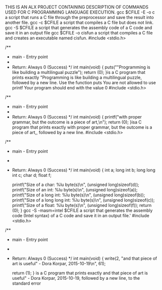 THIS IS AN ALX PROJECT CONTAINING DESCRIPTION OF COMMANDS USED FOR C PROGRAMMING LANGUAGE EXECUTION.
gcc $CFILE -E -o c a script that runs a C file through the preprocessor and save the result into another file.
gcc -c $CFILE a script that compiles a C file but does not link.
gcc -S $CFILE a script that generates the assembly code of a C code and save it in an output file
gcc $CFILE -o cisfun a script that compiles a C file and creates an executable named cisfun.
#include <stdio.h>

/**
 * main - Entry point
 *
 * Return: Always 0 (Success)
 */
int main(void)
{
	puts("\"Programming is like building a multilingual puzzle");
	return (0);
}is a C program that prints exactly "Programming is like building a multilingual puzzle, followed by a new line.
Use the function puts
You are not allowed to use printf
Your program should end with the value 0
#include <stdio.h>

/**
 * main - Entry point
 *
 * Return: Always 0 (Success)
 */
int main(void)
{
	printf("with proper grammar, but the outcome is a piece of art,\n");
	return (0);
}isa C program that prints exactly with proper grammar, but the outcome is a piece of art,, followed by a new line.
#include <stdio.h>

/**
 * main - Entry point
 *
 * Return: Always 0 (Success)
 */
int main(void)
{
	int a;
	long int b;
	long long int c;
	char d;
	float f;

	printf("Size of a char: %lu byte(s)\n", (unsigned long)sizeof(d));
	printf("Size of an int: %lu byte(s)\n", (unsigned long)sizeof(a));
	printf("Size of a long int: %lu byte(s)\n", (unsigned long)sizeof(b));
	printf("Size of a long long int: %lu byte(s)\n", (unsigned long)sizeof(c));
	printf("Size of a float: %lu byte(s)\n", (unsigned long)sizeof(f));
	return (0);
}
gcc -S -masm=intel $CFILE a script that generates the assembly code (Intel syntax) of a C code and save it in an output file.'
#include <stdio.h>

/**
 * main - Entry point
 *
 * Return: Always 0 (Success)
 */
int main(void)
{
	write(2, "and that piece of art is useful\" - Dora Korpar, 2015-10-19\n", 61);

	return (1);
} is a C program that prints exactly and that piece of art is useful" - Dora Korpar, 2015-10-19, followed by a new line, to the standard error
